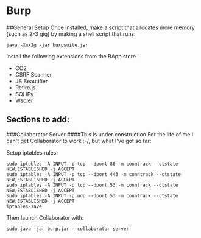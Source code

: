 # Burp
 
##General Setup
Once installed, make a script that allocates more memory (such as 2-3 gig) by making a shell script that runs:
 
    java -Xmx2g -jar burpsuite.jar
 
Install the following extensions from the BApp store :

* CO2
* CSRF Scanner
* JS Beautifier
* Retire.js
* SQLiPy
* Wsdler

## Sections to add:

###Collaborator Server
####This is under construction
For the life of me I can't get Collaborator to work :-/, but what I've got so far:

Setup iptables rules:


    sudo iptables -A INPUT -p tcp --dport 80 -m conntrack --ctstate NEW,ESTABLISHED -j ACCEPT
    sudo iptables -A INPUT -p tcp --dport 443 -m conntrack --ctstate NEW,ESTABLISHED -j ACCEPT
    sudo iptables -A INPUT -p tcp --dport 53 -m conntrack --ctstate NEW,ESTABLISHED -j ACCEPT
    sudo iptables -A INPUT -p udp --dport 53 -m conntrack --ctstate NEW,ESTABLISHED -j ACCEPT
	iptables-save

	
Then launch Collaborator with:

    sudo java -jar burp.jar --collaborator-server


